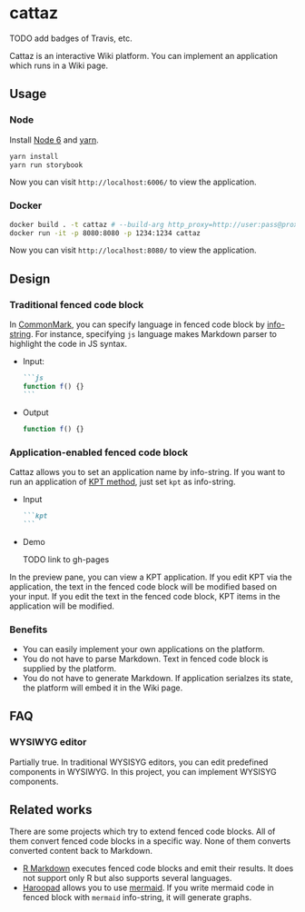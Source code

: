 # cattaz

TODO add badges of Travis, etc.

Cattaz is an interactive Wiki platform. You can implement an application which runs in a Wiki page.

## Usage

### Node

Install [Node 6](https://nodejs.org/en/download/) and [yarn](https://yarnpkg.com/en/docs/install).

```bash
yarn install
yarn run storybook
```

Now you can visit `http://localhost:6006/` to view the application.

### Docker

```bash
docker build . -t cattaz # --build-arg http_proxy=http://user:pass@proxy.example.com:8080 --build-arg https_proxy=http://user:pass@proxy.example.com:8080
docker run -it -p 8080:8080 -p 1234:1234 cattaz
```

Now you can visit `http://localhost:8080/` to view the application.

## Design

### Traditional fenced code block

In [CommonMark](http://commonmark.org/), you can specify language in fenced code block by [info-string](http://spec.commonmark.org/0.26/#info-string). For instance, specifying `js` language makes Markdown parser to highlight the code in JS syntax.

* Input:

  ~~~md
  ```js
  function f() {}
  ```
  ~~~

* Output

  ```js
  function f() {}
  ```

### Application-enabled fenced code block

Cattaz allows you to set an application name by info-string. If you want to run an application of [KPT method](http://code-artisan.io/retrospective-method-kpt/), just set `kpt` as info-string.

* Input

  ~~~md
  ```kpt
  ```
  ~~~

* Demo

  TODO link to gh-pages

In the preview pane, you can view a KPT application. If you edit KPT via the application, the text in the fenced code block will be modified based on your input. If you edit the text in the fenced code block, KPT items in the application will be modified.

### Benefits

* You can easily implement your own applications on the platform.
* You do not have to parse Markdown. Text in fenced code block is supplied by the platform.
* You do not have to generate Markdown. If application serialzes its state, the platform will embed it in the Wiki page.

## FAQ

### WYSIWYG editor

Partially true. In traditional WYSISYG editors, you can edit predefined components in WYSIWYG. In this project, you can implement WYSISYG components.

## Related works

There are some projects which try to extend fenced code blocks. All of them convert fenced code blocks in a specific way. None of them converts converted content back to Markdown.

* [R Markdown](http://rmarkdown.rstudio.com/) executes fenced code blocks and emit their results. It does not support only R but also supports several languages.
* [Haroopad](http://pad.haroopress.com/) allows you to use [mermaid](http://knsv.github.io/mermaid/). If you write mermaid code in fenced block with `mermaid` info-string, it will generate graphs.
